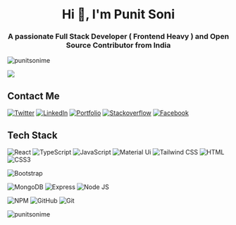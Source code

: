 <h1 align="center">Hi 👋, I'm Punit Soni</h1>
<h3 align="center">A passionate Full Stack Developer ( Frontend Heavy ) and Open Source Contributor from India</h3>

<p align="left"> <img src="https://komarev.com/ghpvc/?username=punitsonime&label=Profile%20views&color=0e75b6&style=flat" alt="punitsonime" /> </p>

![](https://github-readme-stats.vercel.app/api?username=PunitSoniME&show_icons=true&count_private=true&theme=radical)

## Contact Me
[![Twitter](https://img.shields.io/badge/Twitter-1DA1F2?style=for-the-badge&logo=twitter&logoColor=white)](https://twitter.com/punitsonime)
[![LinkedIn](https://img.shields.io/badge/LinkedIn-0077B5?style=for-the-badge&logo=linkedin&logoColor=white)](https://linkedin.com/in/punitsonime)
[![Portfolio](https://img.shields.io/badge/Portfolio-1DA1F2?style=for-the-badge&logo=website&logoColor=white)](https://punit-soni.web.app)
[![Stackoverflow](https://img.shields.io/badge/Stackoverflow-f48225?style=for-the-badge&logo=stackoverflow&logoColor=white)](https://stackoverflow.com/users/4369080)
[![Facebook](https://img.shields.io/badge/Facebook-2e89ff?style=for-the-badge&logo=facebook&logoColor=white)](https://fb.com/punitsonime)

## Tech Stack 
![React](https://img.shields.io/badge/React-20232A?style=for-the-badge&logo=react&logoColor=61DAFB)
![TypeScript](https://img.shields.io/badge/Typescript-20232A?style=for-the-badge&logo=Typescript&logoColor=61DAFB)
![JavaScript](https://img.shields.io/badge/JavaScript-323330?style=for-the-badge&logo=javascript&logoColor=F7DF1E)
![Material Ui](https://img.shields.io/badge/MaterialUi-0072e4?style=for-the-badge&logo=mui&logoColor=white)
![Tailwind CSS](https://img.shields.io/badge/Tailwind_CSS-38bdf8?style=for-the-badge&logo=tailwindcss&logoColor=white)
![HTML](https://img.shields.io/badge/HTML5-E34F26?style=for-the-badge&logo=html5&logoColor=white)
![CSS3](https://img.shields.io/badge/CSS3-1572B6?style=for-the-badge&logo=css3&logoColor=white)

![Bootstrap](https://img.shields.io/badge/Bootstrap-563D7C?style=for-the-badge&logo=bootstrap&logoColor=white)

![MongoDB](https://img.shields.io/badge/MongoDB-4EA94B?style=for-the-badge&logo=mongodb&logoColor=white)
![Express](https://img.shields.io/badge/Express.js-000000?style=for-the-badge&logo=express&logoColor=white)
![Node JS](https://img.shields.io/badge/Node.js-339933?style=for-the-badge&logo=nodedotjs&logoColor=white)

![NPM](https://img.shields.io/badge/npm-CB3837?style=for-the-badge&logo=npm&logoColor=white)
![GitHub](https://img.shields.io/badge/GitHub-100000?style=for-the-badge&logo=github&logoColor=white)
![Git](https://img.shields.io/badge/git-%23F05033.svg?style=for-the-badge&logo=git&logoColor=white)



<p><img align="center" src="https://github-readme-stats.vercel.app/api/top-langs?username=punitsonime&show_icons=true&locale=en&layout=compact" alt="punitsonime" /></p>
